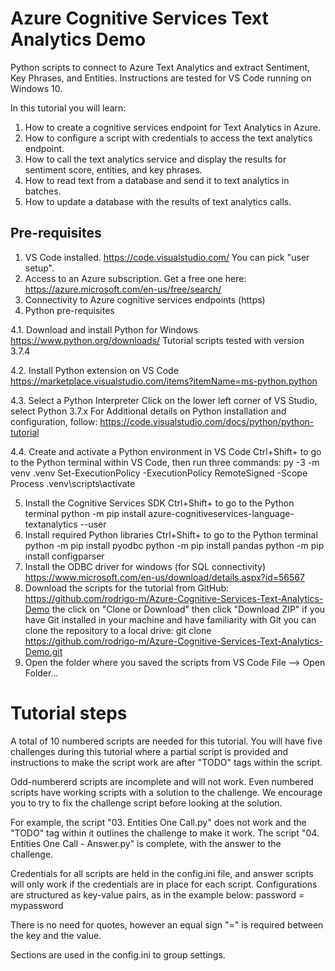 # Azure Cognitive Services Text Analytics Demo
Python scripts to connect to Azure Text Analytics and extract Sentiment, Key Phrases, and Entities. Instructions are tested for VS Code running on Windows 10.

In this tutorial you will learn:
1. How to create a cognitive services endpoint for Text Analytics in Azure.
2. How to configure a script with credentials to access the text analytics endpoint.
3. How to call the text analytics service and display the results for sentiment score, entities, and key phrases. 
4. How to read text from a database and send it to text analytics in batches.
5. How to update a database with the results of text analytics calls. 

## Pre-requisites
1. VS Code installed.
    https://code.visualstudio.com/ 
    You can pick "user setup".
2. Access to an Azure subscription. 
    Get a free one here: https://azure.microsoft.com/en-us/free/search/ 
3. Connectivity to Azure cognitive services endpoints (https)
4. Python pre-requisites

4.1. Download and install Python for Windows
    https://www.python.org/downloads/
    Tutorial scripts tested with version 3.7.4

4.2. Install Python extension on VS Code
    https://marketplace.visualstudio.com/items?itemName=ms-python.python

4.3. Select a Python Interpreter
    Click on the lower left corner of VS Studio, select Python 3.7.x
For Additional details on Python installation and configuration, follow:
    https://code.visualstudio.com/docs/python/python-tutorial

4.4. Create and activate a Python environment in VS Code
    Ctrl+Shift+ to go to the Python terminal within VS Code, then run three commands:
        py -3 -m venv .venv
        Set-ExecutionPolicy -ExecutionPolicy RemoteSigned -Scope Process
        .venv\scripts\activate

5. Install the Cognitive Services SDK
    Ctrl+Shift+ to go to the Python terminal
        python -m pip install azure-cognitiveservices-language-textanalytics --user
6. Install required Python libraries
     Ctrl+Shift+ to go to the Python terminal
        python -m pip install pyodbc
        python -m pip install pandas
        python -m pip install configparser
6. Install the ODBC driver for windows (for SQL connectivity)
    https://www.microsoft.com/en-us/download/details.aspx?id=56567
7. Download the scripts for the tutorial from GitHub:
        https://github.com/rodrigo-m/Azure-Cognitive-Services-Text-Analytics-Demo
        the click on "Clone or Download" then click "Download ZIP"
    if you have Git installed in your machine and have familiarity with Git you can clone the repository to a local drive:
      git clone https://github.com/rodrigo-m/Azure-Cognitive-Services-Text-Analytics-Demo.git
8. Open the folder where you saved the scripts from VS Code 
    File --> Open Folder...


# Tutorial steps

A total of 10 numbered scripts are needed for this tutorial. You will have five challenges during this tutorial where a partial script is provided and instructions to make the script work are after "TODO" tags within the script. 

Odd-numbererd scripts are incomplete and will not work. Even numbered scripts have working scripts with a solution to the challenge. We encourage you to try to fix the challenge script before looking at the solution. 

For example, the script "03. Entities One Call.py" does not work and the "TODO" tag within it outlines the challenge to make it work. The script "04. Entities One Call - Answer.py" is complete, with the answer to the challenge.

Credentials for all scripts are held in the config.ini file, and answer scripts will only work if the credentials are in place for each script. Configurations are structured as key-value pairs, as in the example below:
password = mypassword

There is no need for quotes, however an equal sign "=" is required between the key and the value.

Sections are used in the config.ini to group settings.



